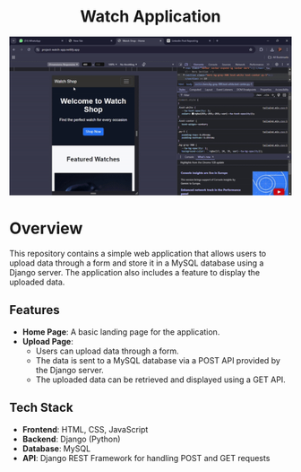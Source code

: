 <div align="center">
  <h1 align="center">Watch Application</h1>  
    <img src="demo.gif" alt="Watch-Application" />  
</div>

# Overview

This repository contains a simple web application that allows users to upload data through a form and store it in a MySQL database using a Django server. The application also includes a feature to display the uploaded data.

## Features

- **Home Page**: A basic landing page for the application.
- **Upload Page**: 
  - Users can upload data through a form.
  - The data is sent to a MySQL database via a POST API provided by the Django server.
  - The uploaded data can be retrieved and displayed using a GET API.
  
## Tech Stack

- **Frontend**: HTML, CSS, JavaScript
- **Backend**: Django (Python)
- **Database**: MySQL
- **API**: Django REST Framework for handling POST and GET requests



